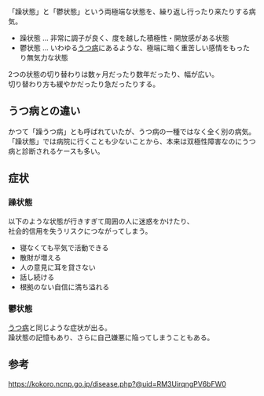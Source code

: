 「躁状態」と「鬱状態」という両極端な状態を、繰り返し行ったり来たりする病気。  

* 躁状態 ... 非常に調子が良く、度を越した積極性・開放感がある状態
* 鬱状態 ... いわゆる[うつ病](MentalHealth/うつ病.md)にあるような、極端に暗く重苦しい感情をもったり無気力な状態

2つの状態の切り替わりは数ヶ月だったり数年だったり、幅が広い。  
切り替わり方も緩やかだったり急だったりする。

## うつ病との違い
かつて「躁うつ病」とも呼ばれていたが、うつ病の一種ではなく全く別の病気。  
「躁状態」では病院に行くことも少ないことから、本来は双極性障害なのにうつ病と診断されるケースも多い。

## 症状
### 躁状態
以下のような状態が行きすぎて周囲の人に迷惑をかけたり、  
社会的信用を失うリスクにつながってしまう。

* 寝なくても平気で活動できる
* 散財が増える
* 人の意見に耳を貸さない
* 話し続ける
* 根拠のない自信に満ち溢れる

### 鬱状態
[うつ病](MentalHealth/うつ病.md)と同じような症状が出る。  
躁状態の記憶もあり、さらに自己嫌悪に陥ってしまうこともある。

## 参考
https://kokoro.ncnp.go.jp/disease.php?@uid=RM3UirqngPV6bFW0